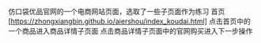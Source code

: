 
仿口袋优品官网的一个电商网站页面，选取了一些子页面作为练习
首页[https://zhongxiangbin.github.io/aiershou/index_koudai.html]
点击首页中的一个商品进入商品详情子页面
点击商品详情子页面中的官网购买进入下一步操作
